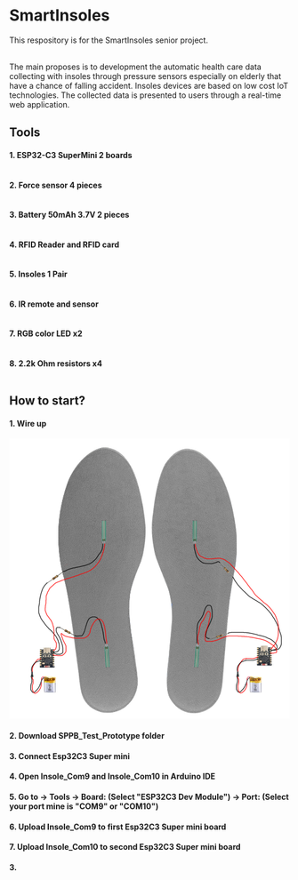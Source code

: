 <h1>SmartInsoles</h1>
This respository is for the SmartInsoles senior project.<br><br>

The main proposes is to development the automatic health care data collecting with insoles through pressure sensors especially on elderly that have a chance of falling accident. Insoles devices are based on low cost IoT technologies. The collected data is presented to users through a real-time web application.

<h2>Tools</h2>
<h4>1. ESP32-C3 SuperMini 2 boards<br><br></h4>
<h4>2. Force sensor 4 pieces<br><br></h4>
<h4>3. Battery 50mAh 3.7V 2 pieces<br><br></h4>
<h4>4. RFID Reader and RFID card<br><br></h4>
<h4>5. Insoles 1 Pair<br><br></h4>
<h4>6. IR remote and sensor<br><br></h4>
<h4>7. RGB color LED x2<br><br></h4>
<h4>8. 2.2k Ohm resistors x4<br><br></h4>
<h2>How to start?</h2>
<h4><h4>1. Wire up</h4></h4>

![image alt](https://github.com/PongkunSK/Smart_Insoles/blob/main/Insoles%20Under%20Prototype.jpg?raw=true)

<h4>2. Download SPPB_Test_Prototype folder</h4>
<h4>3. Connect Esp32C3 Super mini</h4>
<h4>4. Open Insole_Com9 and Insole_Com10 in Arduino IDE </h4>
<h4>5. Go to -> Tools -> Board: (Select "ESP32C3 Dev Module") -> Port: (Select your port mine is "COM9" or "COM10")</h4>
<h4>6. Upload Insole_Com9 to first Esp32C3 Super mini board</h4>
<h4>7. Upload Insole_Com10 to second Esp32C3 Super mini board</h4>
<h4>3. </h4>
